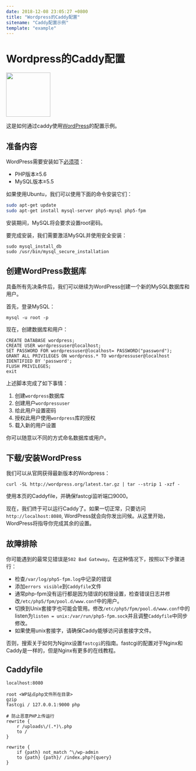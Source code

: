 ```yaml
---
date: 2018-12-08 23:05:27 +0800
title: "Wordpress的Caddy配置"
sitename: "Caddy配置示例"
template: "example"
---
```


# Wordpress的Caddy配置

<img src="https://s.w.org/style/images/wporg-logo.svg?3" width="120"/>

这是如何通过caddy使用[WordPress](https://wordpress.org/)的配置示例。

## 准备内容

WordPress需要安装如下[必须项](https://wordpress.org/about/requirements/)：

- PHP版本≥5.6
- MySQL版本≥5.5

如果使用Ubuntu，我们可以使用下面的命令安装它们：

```bash
sudo apt-get update
sudo apt-get install mysql-server php5-mysql php5-fpm
```

安装期间，MySQL将会要求设置root密码。

要完成安装，我们需要激活MySQL并使用安全安装：

````
sudo mysql_install_db
sudo /usr/bin/mysql_secure_installation
````

## 创建WordPress数据库

具备所有先决条件后，我们可以继续为WordPress创建一个新的MySQL数据库和用户。


首先，登录MySQL：
````
mysql -u root -p
````

现在，创建数据库和用户：

````
CREATE DATABASE wordpress;
CREATE USER wordpressuser@localhost;
SET PASSWORD FOR wordpressuser@localhost= PASSWORD("password");
GRANT ALL PRIVILEGES ON wordpress.* TO wordpressuser@localhost IDENTIFIED BY 'password';
FLUSH PRIVILEGES;
exit
````

上述脚本完成了如下事情：
1. 创建`wordpress`数据库
2. 创建用户`wordpressuser`
3. 给此用户设置密码
4. 授权此用户使用`wordpress`库的授权
5. 载入新的用户设置

你可以随意以不同的方式命名数据库或用户。

## 下载/安装WordPress

我们可以从官网获得最新版本的Wordpress：

````
curl -SL http://wordpress.org/latest.tar.gz | tar --strip 1 -xzf -
````
使用本页的Caddyfile，并确保fastcgi监听端口9000。

现在，我们终于可以运行Caddy了。如果一切正常，只要访问`http://localhost:8080`, WordPress就会向你发出问候。从这里开始，WordPress将指导你完成其余的设置。

## 故障排除

你可能遇到的最常见错误是`502 Bad Gateway`。在这种情况下，按照以下步骤进行：

- 检查`/var/log/php5-fpm.log`中记录的错误
- 添加`errors visible`到`Caddyfile`文件
- 通常php-fpm没有运行都是因为错误的权限设置，检查错误日志并修改`/etc/php5/fpm/pool.d/www.conf`中的用户。
- 切换到Unix套接字也可能会管用。修改`/etc/php5/fpm/pool.d/www.conf`中的listen为`listen = unix:/var/run/php5-fpm.sock`并且调整`Caddyfile`中同步修改。
- 如果使用unix套接字，请确保Caddy能够访问该套接字文件。

否则，搜索关于如何为Nginx设置`fastcgi`的指南。fastcgi的配置对于Nginx和Caddy是一样的，但是Nginx有更多的在线教程。

## Caddyfile

```caddy
localhost:8080

root <WP站点php文件所在目录>
gzip
fastcgi / 127.0.0.1:9000 php

# 防止恶意PHP上传运行
rewrite {
	r /uploads\/(.*)\.php
	to /
}

rewrite {
	if {path} not_match ^\/wp-admin
	to {path} {path}/ /index.php?{query}
}
```